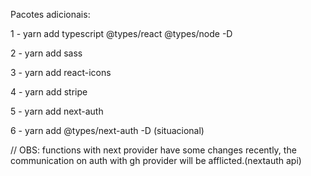 Pacotes adicionais:

1 - yarn add typescript @types/react @types/node -D

2 - yarn add sass

3 - yarn add react-icons

4 - yarn add stripe

5 - yarn add next-auth

6 - yarn add @types/next-auth -D (situacional)



// OBS: functions with next provider have some changes recently, the communication on auth with gh provider will be afflicted.(nextauth api)